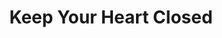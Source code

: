 --- 
title: "Keep Your Heart Closed"
publishdate: "2019-5-19T16:48:46+02:00"
src: "https://365manga.net/manga/keep-your-heart-closed"
image: "https://data.365manga.net/images/thumbnails/19280-keep-your-heart-closed.jpg"
description: "It is a story of two cousins who fall in love but one of them is shy and unsure of their relationship. Between them they work out what seems best"
---